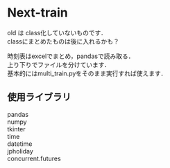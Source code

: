 # Next-train
old は class化していないものです．  
classにまとめたものは後に入れるかも？  
  
時刻表はexcelでまとめ，pandasで読み取る．  
上り下りでファイルを分けています．  
基本的にはmulti_train.pyをそのまま実行すれば使えます．

## 使用ライブラリ  
pandas  
numpy  
tkinter  
time  
datetime  
jpholiday  
concurrent.futures  
